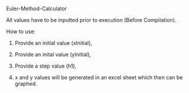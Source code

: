  Euler-Method-Calculator
 
 All values have to be inputted prior to execution (Before Compilation).

How to use:

1) Provide an initial value (xInitial),

2) Provide an inital value (yInitial),

3) Provide a step value (h1),

4) x and y values will be generated in an excel sheet which then can be 
graphed.
